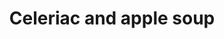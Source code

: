 ---
index: 27
title: Celeriac and apple soup
slugify: celeriac-and-apple-soup
product: celleriac
book: Restaurant De Kas
page: 54
dish: starter
tags:
-
sub:
-
fresh:
  - item:
    quantity:
    unit:
stock:
  - item:
    quantity:
    unit:
basic:
-
directions:
-
info:
source:
    title:
    url: 
---